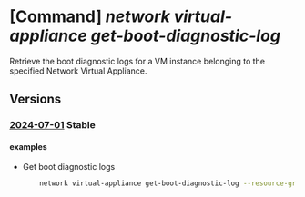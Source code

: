 # [Command] _network virtual-appliance get-boot-diagnostic-log_

Retrieve the boot diagnostic logs for a VM instance belonging to the specified Network Virtual Appliance.

## Versions

### [2024-07-01](/Resources/mgmt-plane/L3N1YnNjcmlwdGlvbnMve30vcmVzb3VyY2Vncm91cHMve30vcHJvdmlkZXJzL21pY3Jvc29mdC5uZXR3b3JrL25ldHdvcmt2aXJ0dWFsYXBwbGlhbmNlcy97fS9nZXRib290ZGlhZ25vc3RpY2xvZ3M=/2024-07-01.xml) **Stable**

<!-- mgmt-plane /subscriptions/{}/resourcegroups/{}/providers/microsoft.network/networkvirtualappliances/{}/getbootdiagnosticlogs 2024-07-01 -->

#### examples

- Get boot diagnostic logs
    ```bash
        network virtual-appliance get-boot-diagnostic-log --resource-group rg --network-virtual-appliance-name name
    ```
